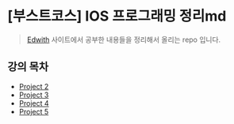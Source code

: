 # [부스트코스] IOS 프로그래밍 정리md

> [Edwith](https://www.edwith.org) 사이트에서 공부한 내용들을 정리해서 올리는 repo 입니다.

## 강의 목차
* [Project 2](./lecture/project_2.md)
* [Project 3](./lecture/project_3.md)
* [Project 4](./lecture/project_4.md)
* [Project 5](./lecture/project_5.md)

